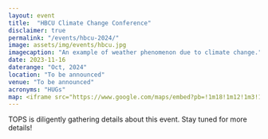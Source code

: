 ```yaml
---
layout: event
title:  "HBCU Climate Change Conference"
disclaimer: true
permalink: "/events/hbcu-2024/"
image: assets/img/events/hbcu.jpg
imagecaption: "An example of weather phenomenon due to climate change."
date: 2023-11-16
daterange: "Oct, 2024"
location: "To be announced"
venue: "To be announced"
acronyms: "HUGs"
map: <iframe src="https://www.google.com/maps/embed?pb=!1m18!1m12!1m3!1d24172211.422313027!2d-140.83079797405495!3d42.306065743948395!2m3!1f0!2f0!3f0!3m2!1i1024!2i768!4f13.1!3m3!1m2!1s0x54eab584e432360b%3A0x1c3bb99243deb742!2sUnited%20States!5e0!3m2!1sen!2sus!4v1706207143159!5m2!1sen!2sus" width="600" height="450" style="border:0;" allowfullscreen="" loading="lazy" referrerpolicy="no-referrer-when-downgrade"></iframe>
---
```


TOPS is diligently gathering details about this event.  Stay tuned for more details!